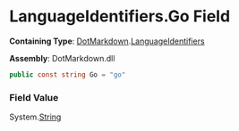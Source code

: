 # LanguageIdentifiers\.Go Field

**Containing Type**: [DotMarkdown](../../README.md)\.[LanguageIdentifiers](../README.md)

**Assembly**: DotMarkdown\.dll

```csharp
public const string Go = "go"
```

### Field Value

System\.[String](https://docs.microsoft.com/en-us/dotnet/api/system.string)